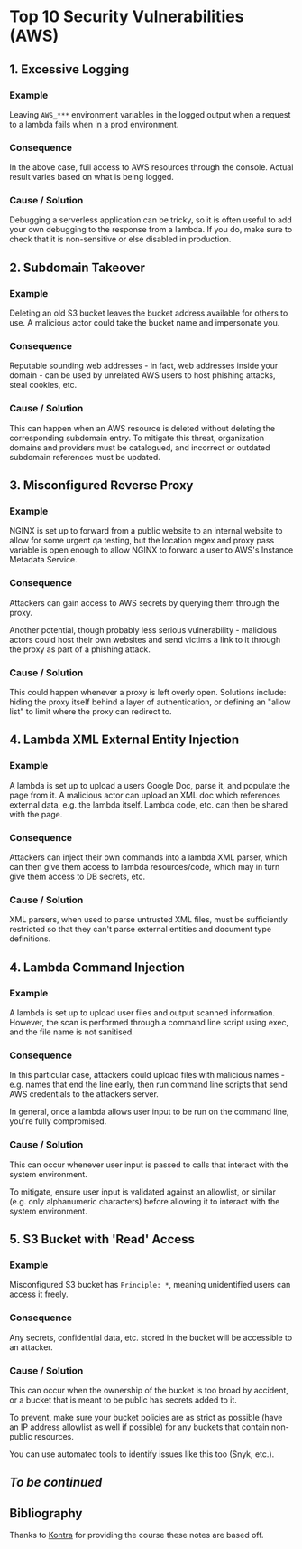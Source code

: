 # Top 10 Security Vulnerabilities (AWS)

## 1. Excessive Logging

### Example

Leaving `AWS_***` environment variables in the logged output when a request to a lambda fails when in a prod environment.

### Consequence

In the above case, full access to AWS resources through the console. Actual result varies based on what is being logged.

### Cause / Solution

Debugging a serverless application can be tricky, so it is often useful to add your own debugging to the response from a lambda. If you do, make sure to check that it is non-sensitive or else disabled in production.

## 2. Subdomain Takeover

### Example

Deleting an old S3 bucket leaves the bucket address available for others to use. A malicious actor could take the bucket name and impersonate you.

### Consequence

Reputable sounding web addresses - in fact, web addresses inside your domain - can be used by unrelated AWS users to host phishing attacks, steal cookies, etc.

### Cause / Solution

This can happen when an AWS resource is deleted without deleting the corresponding subdomain entry. To mitigate this threat, organization domains and providers must be catalogued, and incorrect or outdated subdomain references must be updated.

## 3. Misconfigured Reverse Proxy

### Example

NGINX is set up to forward from a public website to an internal website to allow for some urgent qa testing, but the location regex and proxy pass variable is open enough to allow NGINX to forward a user to AWS's Instance Metadata Service.

### Consequence

Attackers can gain access to AWS secrets by querying them through the proxy.

Another potential, though probably less serious vulnerability - malicious actors could host their own websites and send victims a link to it through the proxy as part of a phishing attack.

### Cause / Solution

This could happen whenever a proxy is left overly open. Solutions include: hiding the proxy itself behind a layer of authentication, or defining an "allow list" to limit where the proxy can redirect to.

## 4. Lambda XML External Entity Injection

### Example

A lambda is set up to upload a users Google Doc, parse it, and populate the page from it. A malicious actor can upload an XML doc which references external data, e.g. the lambda itself. Lambda code, etc. can then be shared with the page.

### Consequence

Attackers can inject their own commands into a lambda XML parser, which can then give them access to lambda resources/code, which may in turn give them access to DB secrets, etc.

### Cause / Solution

XML parsers, when used to parse untrusted XML files, must be sufficiently restricted so that they can't parse external entities and document type definitions.

## 4. Lambda Command Injection

### Example

A lambda is set up to upload user files and output scanned information. However, the scan is performed through a command line script using exec, and the file name is not sanitised.

### Consequence

In this particular case, attackers could upload files with malicious names - e.g. names that end the line early, then run command line scripts that send AWS credentials to the attackers server.

In general, once a lambda allows user input to be run on the command line, you're fully compromised.

### Cause / Solution

This can occur whenever user input is passed to calls that interact with the system environment.

To mitigate, ensure user input is validated against an allowlist, or similar (e.g. only alphanumeric characters) before allowing it to interact with the system environment.

## 5. S3 Bucket  with 'Read' Access

### Example

Misconfigured S3 bucket has `Principle: *`, meaning unidentified users can access it freely.

### Consequence

Any secrets, confidential data, etc. stored in the bucket will be accessible to an attacker.

### Cause / Solution

This can occur when the ownership of the bucket is too broad by accident, or a bucket that is meant to be public has secrets added to it.

To prevent, make sure your bucket policies are as strict as possible (have an IP address allowlist as well if possible) for any buckets that contain non-public resources.

You can use automated tools to identify issues like this too (Snyk, etc.).

## _To be continued_


## Bibliography

Thanks to [Kontra](https://application.security/free/kontra-aws-clould-top-10) for providing the course these notes are based off.